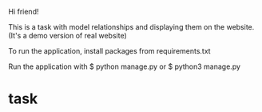 Hi friend!

This is a task with model relationships and displaying them on the website.
(It's a demo version of real website)

To run the application, install packages from requirements.txt


Run the application with 
$ python manage.py 
or 
$ python3 manage.py

# task
